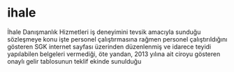 # ihale
İhale Danışmanlık Hizmetleri
iş deneyimini tevsik amacıyla sunduğu sözleşmeye konu işte personel çalıştırmasına rağmen personel çalıştırıldığını gösteren SGK internet sayfası üzerinden düzenlenmiş ve idarece teyidi yapılabilen belgeleri vermediği, öte yandan, 2013 yılına ait ciroyu gösteren onaylı gelir tablosunun teklif ekinde sunulduğu
